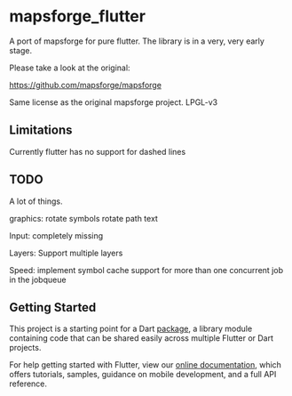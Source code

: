 # mapsforge_flutter

A port of mapsforge for pure flutter. The library is in a very, very early stage. 

Please take a look at the original:

https://github.com/mapsforge/mapsforge

Same license as the original mapsforge project. LPGL-v3

## Limitations

Currently flutter has no support for dashed lines

## TODO

A lot of things. 

graphics:
 rotate symbols
 rotate path text
 
Input:
  completely missing
  
Layers:
  Support multiple layers
  
Speed:
  implement symbol cache
  support for more than one concurrent job in the jobqueue


## Getting Started

This project is a starting point for a Dart
[package](https://flutter.dev/developing-packages/),
a library module containing code that can be shared easily across
multiple Flutter or Dart projects.

For help getting started with Flutter, view our 
[online documentation](https://flutter.dev/docs), which offers tutorials, 
samples, guidance on mobile development, and a full API reference.
